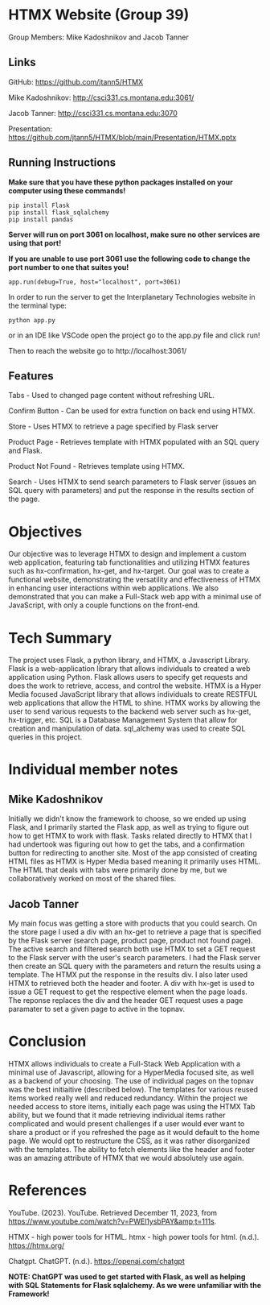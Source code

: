 # HTMX Website (Group 39)

Group Members: Mike Kadoshnikov and Jacob Tanner


## Links

GitHub: https://github.com/jtann5/HTMX

Mike Kadoshnikov: http://csci331.cs.montana.edu:3061/

Jacob Tanner: http://csci331.cs.montana.edu:3070


Presentation: https://github.com/jtann5/HTMX/blob/main/Presentation/HTMX.pptx

## Running Instructions
**Make sure that you have these python packages installed on your computer using these commands!**
```
pip install Flask
pip install flask_sqlalchemy
pip install pandas
```



**Server will run on port 3061 on localhost, make sure no other services are using that port!**

**If you are unable to use port 3061 use the following code to change the port number to one that suites you!**




```app.run(debug=True, host="localhost", port=3061)```


In order to run the server to get the Interplanetary Technologies website in the terminal type:


```python app.py```


or in an IDE like VSCode open the project go to the app.py file and click run!

Then to reach the website go to http://localhost:3061/

## Features
Tabs - Used to changed page content without refreshing URL.

Confirm Button - Can be used for extra function on back end using HTMX.

Store - Uses HTMX to retrieve a page specified by Flask server

Product Page - Retrieves template with HTMX populated with an SQL query and Flask.

Product Not Found - Retrieves template using HTMX.

Search - Uses HTMX to send search parameters to Flask server (issues an SQL query with parameters) and put the response in the results section of the page.

# Objectives

Our objective was to leverage HTMX to design and implement a custom web application, featuring tab functionalities and utilizing HTMX features such as hx-confirmation, hx-get, and hx-target. Our goal was to create a functional website, demonstrating the versatility and effectiveness of HTMX in enhancing user interactions within web applications. We also demonstrated that you can make a Full-Stack web app with a minimal use of JavaScript, with only a couple functions on the front-end.

# Tech Summary

The project uses Flask, a python library, and HTMX, a Javascript Library. Flask is a web-application library that allows individuals to created a web application using Python.  Flask allows users to specify get requests and does the work to retrieve, access, and control the website. HTMX is a Hyper Media focused JavaScript library that allows individuals to create RESTFUL web applications that allow the HTML to shine. HTMX works by allowing the user to send various requests to the backend web server such as hx-get, hx-trigger, etc. SQL is a Database Management System that allow for creation and manipulation of data. sql_alchemy was used to create SQL queries in this project.

# Individual member notes
## Mike Kadoshnikov
Initially we didn't know the framework to choose, so we ended up using Flask, and I primarily started the Flask app, as well as trying to figure out how to get HTMX to work with flask. 
Tasks related directly to HTMX that I had undertook was figuring out how to get the tabs, and a confirmation button for redirecting to another site. Most of the app consisted of creating HTML files as HTMX is Hyper Media based meaning it primarily uses HTML. The HTML that deals with tabs were primarily done by me, but we collaboratively worked on most of the shared files.

## Jacob Tanner
My main focus was getting a store with products that you could search. On the store page I used a div with an hx-get to retrieve a page that is specified by the Flask server (search page, product page, product not found page). The active search and filtered search both use HTMX to set a GET request to the Flask server with the user's search parameters. I had the Flask server then create an SQL query with the parameters and return the results using a template. The HTMX put the response in the results div. I also later used HTMX to retrieved both the header and footer. A div with hx-get is used to issue a GET request to get the respective element when the page loads. The reponse replaces the div and the header GET request uses a page paramater to set a given page to active in the topnav.

# Conclusion

HTMX allows individuals to create a Full-Stack Web Application with a minimal use of Javascript, allowing for a HyperMedia focused site, as well as a backend of your choosing. The use of individual pages on the topnav was the best initiaitive (described below). The templates for various reused items worked really well and reduced redundancy. Within the project we needed access to store items, initially each page was using the HTMX Tab ability, but we found that it made retrieving individual items rather complicated and would present challenges if a user would ever want to share a product or if you refreshed the page as it would default to the home page. We would opt to restructure the CSS, as it was rather disorganized with the templates. The ability to fetch elements like the header and footer was an amazing attribute of HTMX that we would absolutely use again.

# References

YouTube. (2023). YouTube. Retrieved December 11, 2023, from https://www.youtube.com/watch?v=PWEl1ysbPAY&amp;t=111s. 

HTMX - high power tools for HTML. htmx - high power tools for html. (n.d.). https://htmx.org/ 

Chatgpt. ChatGPT. (n.d.). https://openai.com/chatgpt 

**NOTE: ChatGPT was used to get started with Flask, as well as helping with SQL Statements for Flask sqlalchemy. As we were unfamiliar with the Framework!**
